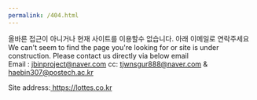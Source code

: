 ```yaml
---
permalink: /404.html
---
```

올바른 접근이 아니거나 현재 사이트를 이용할수 없습니다. 아래 이메일로 연락주세요<br>
We can't seem to find the page you're  looking for or site is under construction. Please contact us directly via below email<br>
Email : jbinproject@naver.com
cc: tjwnsgur888@naver.com & haebin307@postech.ac.kr <br>

Site address:<a href="https://lottes.co.kr"> https://lottes.co.kr</a>